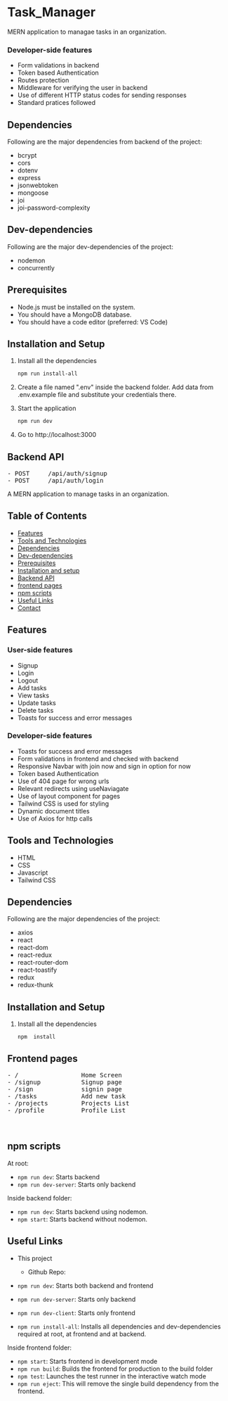 # Task_Manager
MERN application to managae tasks in an organization. 


### Developer-side features

- Form validations in backend
- Token based Authentication
- Routes protection
- Middleware for verifying the user in backend
- Use of different HTTP status codes for sending responses
- Standard pratices followed


## Dependencies

Following are the major dependencies from backend of the project:
- bcrypt
- cors
- dotenv
- express
- jsonwebtoken
- mongoose
- joi
- joi-password-complexity




## Dev-dependencies

Following are the major dev-dependencies of the project:

- nodemon
- concurrently

## Prerequisites

- Node.js must be installed on the system.
- You should have a MongoDB database.
- You should have a code editor (preferred: VS Code)

## Installation and Setup

1. Install all the dependencies

   ```sh
   npm run install-all
   ```

2. Create a file named ".env" inside the backend folder. Add data from .env.example file and substitute your credentials there.

3. Start the application

   ```sh
   npm run dev
   ```

4. Go to http://localhost:3000

## Backend API

<pre>
- POST     /api/auth/signup
- POST     /api/auth/login
</pre>


A MERN application to manage tasks in an organization. 


## Table of Contents

- [Features](#features)
- [Tools and Technologies](#tools-and-technologies)
- [Dependencies](#dependencies)
- [Dev-dependencies](#dev-dependencies)
- [Prerequisites](#prerequisites)
- [Installation and setup](#installation-and-setup)
- [Backend API](#backend-api)
- [frontend pages](#frontend-pages)
- [npm scripts](#npm-scripts)
- [Useful Links](#useful-links)
- [Contact](#contact)

## Features

### User-side features

- Signup
- Login
- Logout
- Add tasks
- View tasks
- Update tasks
- Delete tasks
- Toasts for success and error messages


### Developer-side features

- Toasts for success and error messages
- Form validations in frontend and checked with backend
- Responsive Navbar with join now and sign in option for now
- Token based Authentication
- Use of 404 page for wrong urls
- Relevant redirects using useNaviagate
- Use of layout component for pages
- Tailwind CSS is used for styling
- Dynamic document titles
- Use of Axios for http calls


## Tools and Technologies

- HTML
- CSS
- Javascript
- Tailwind CSS



## Dependencies

Following are the major dependencies of the project:

- axios
- react
- react-dom
- react-redux
- react-router-dom
- react-toastify
- redux
- redux-thunk


## Installation and Setup

1. Install all the dependencies

   ```
   npm  install

   ```

   
## Frontend pages

<pre>
- /                 Home Screen 
- /signup           Signup page
- /sign             signin page
- /tasks            Add new task
- /projects         Projects List
- /profile          Profile List


</pre>

## npm scripts

At root:

- `npm run dev`: Starts backend 
- `npm run dev-server`: Starts only backend



Inside backend folder:

- `npm run dev`: Starts backend using nodemon.
- `npm start`: Starts backend without nodemon.

## Useful Links

- This project

  - Github Repo: 







- `npm run dev`: Starts both backend and frontend
- `npm run dev-server`: Starts only backend
- `npm run dev-client`: Starts only frontend
- `npm run install-all`: Installs all dependencies and dev-dependencies required at root, at frontend and at backend.

Inside frontend folder:

- `npm start`: Starts frontend in development mode
- `npm run build`: Builds the frontend for production to the build folder
- `npm test`: Launches the test runner in the interactive watch mode
- `npm run eject`: This will remove the single build dependency from the frontend.
